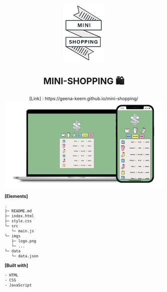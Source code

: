 <div align="center"><img src="./imgs/logo.png"></div>
<div align="center"><h1>MINI-SHOPPING 🛍</h1></div>

<div align="center">[Link] : https://geena-keem.github.io/mini-shopping/</div> 
<img src="./imgs/mini-shopping.png">

**[Elements]**

```
.
├─ README.md
├─ index.html
├─ style.css
└─ src
   └─ main.js
└─ imgs
   ├─ logo.png
   └─ ...
└─ data
   └─ data.json
```

**[Built with]**

```
- HTML
- CSS
- JavaScript
```
